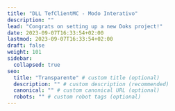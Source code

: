 ```yaml
---
title: "DLL TefClientMC - Modo Interativo"
description: ""
lead: "Congrats on setting up a new Doks project!"
date: 2023-09-07T16:33:54+02:00
lastmod: 2023-09-07T16:33:54+02:00
draft: false
weight: 101
sidebar:
  collapsed: true
seo:
  title: "Transparente" # custom title (optional)
  description: "" # custom description (recommended)
  canonical: "" # custom canonical URL (optional)
  robots: "" # custom robot tags (optional)
---
```

